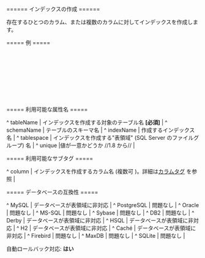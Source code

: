 ====== インデックスの作成 ======

存在するひとつのカラム、または複数のカラムに対してインデックスを作成します。

===== 例 =====

<code xml>
<createIndex tableName="user" indexName="idx_user_username">
    <column name="username"/>
</createIndex>
</code>

<code xml>
<createIndex tableName="user" indexName="idx_person_name">
    <column name="firstname"/>
    <column name="lastname"/>
</createIndex>
</code>


===== 利用可能な属性名 =====

^ tableName  | インデックスを作成する対象のテーブル名 **[必須]**  | 
^ schemaName  | テーブルのスキーマ名  | 
^ indexName  | 作成するインデックス名  | 
^ tablespace  | インデックスを作成する"表領域" (SQL Server のファイルグループ) 名 | 
^ unique  |値が一意かどうか //1.8 から//  | 

===== 利用可能なサブタグ =====

^ column  | インデックスを作成するカラム名 (複数可 )。詳細は[カラムタグ](column) を参照  |


===== データベースの互換性 =====

^ MySQL  | データベースが表領域に非対応  | 
^ PostgreSQL  | 問題なし  | 
^ Oracle  | 問題なし  | 
^ MS-SQL  | 問題なし  | 
^ Sybase  | 問題なし  | 
^ DB2  | 問題なし  | 
^ Derby  | データベースが表領域に非対応  | 
^ HSQL  | データベースが表領域に非対応  | 
^ H2  | データベースが表領域に非対応  | 
^ Caché  | データベースが表領域に非対応  | 
^ Firebird  | 問題なし  | 
^ MaxDB  | 問題なし  | 
^ SQLite  | 問題なし  |

自動ロールバック対応: **はい**